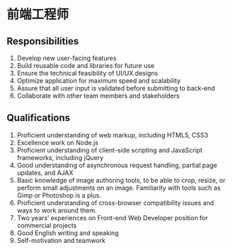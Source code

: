 # 前端工程师


## Responsibilities

1. Develop new user-facing features
2. Build reusable code and libraries for future use
3. Ensure the technical feasibility of UI/UX designs
4. Optimize application for maximum speed and scalability
5. Assure that all user input is validated before submitting to back-end
6. Collaborate with other team members and stakeholders


## Qualifications

1. Proficient understanding of web markup, including HTML5, CSS3
2. Excellence work on Node.js
3. Proficient understanding of client-side scripting and JavaScript frameworks, including jQuery
4. Good understanding of asynchronous request handling, partial page updates, and AJAX
5. Basic knowledge of image authoring tools, to be able to crop, resize, or perform small adjustments on an image. Familiarity with tools such as Gimp or Photoshop is a plus.
6. Proficient understanding of cross-browser compatibility issues and ways to work around them.
7. Two years’ experiences on Front-end Web Developer position for commercial projects
8. Good English writing and speaking
9. Self-motivation and teamwork
